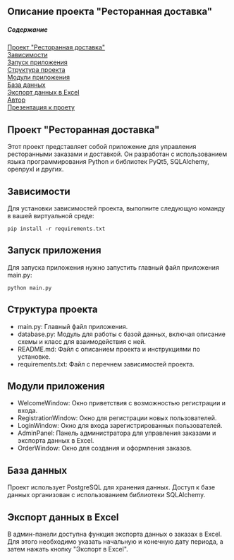 Описание проекта "Ресторанная доставка"
---------------------


##### Содержание  
[Проект "Ресторанная доставка"](#project)  
[Зависимости](#req)  
[Запуск приложения](#start)  
[Структура проекта](#struct)  
[Модули приложения](#module)  
[База данных](#db)  
[Экспорт данных в Excel](#excel)  
[Автор](#avtor)  
[Презентация к проету](#present)  


<a name="project"><h2>Проект "Ресторанная доставка"</h2></a>

Этот проект представляет собой приложение для управления ресторанными заказами и доставкой. 
Он разработан с использованием языка программирования Python и библиотек PyQt5, SQLAlchemy, openpyxl и других.

<a name="req"><h2>Зависимости</h2></a>

Для установки зависимостей проекта, выполните следующую команду в вашей виртуальной среде:
```no-highlight
pip install -r requirements.txt
```

<a name="start"><h2>Запуск приложения</h2></a>

Для запуска приложения нужно запустить главный файл приложения main.py:
```no-highlight
python main.py
```

<a name="struct"><h2>Структура проекта</h2></a>

* main.py: Главный файл приложения.
* database.py: Модуль для работы с базой данных, включая описание схемы и класс для взаимодействия с ней.
* README.md: Файл с описанием проекта и инструкциями по установке.
* requirements.txt: Файл с перечнем зависимостей проекта.

<a name="module"><h2>Модули приложения</h2></a>

* WelcomeWindow: Окно приветствия с возможностью регистрации и входа.
* RegistrationWindow: Окно для регистрации новых пользователей.
* LoginWindow: Окно для входа зарегистрированных пользователей.
* AdminPanel: Панель администратора для управления заказами и экспорта данных в Excel.
* OrderWindow: Окно для создания и оформления заказов.

<a name="db"><h2>База данных</h2></a>

Проект использует PostgreSQL для хранения данных.
Доступ к базе данных организован с использованием библиотеки SQLAlchemy.

<a name="excel"><h2>Экспорт данных в Excel</h2></a>

В админ-панели доступна функция экспорта данных о заказах в Excel. 
Для этого необходимо указать начальную и конечную дату периода, а затем нажать кнопку "Экспорт в Excel".


